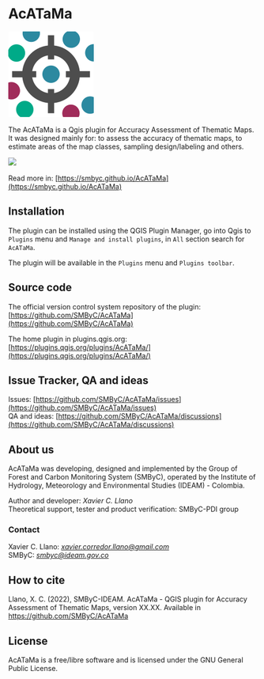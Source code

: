 # AcATaMa #

![](icons/acatama.svg)

The AcATaMa is a Qgis plugin for Accuracy Assessment of Thematic Maps. It was designed mainly for: to assess the accuracy of thematic maps, to estimate areas of the map classes, sampling design/labeling and others.

![](docs/img/overview.jpg)

Read more in: [https://smbyc.github.io/AcATaMa](https://smbyc.github.io/AcATaMa)

## Installation

The plugin can be installed using the QGIS Plugin Manager, go into Qgis to `Plugins` menu and `Manage and install plugins`, in `All` section search for `AcATaMa`.

The plugin will be available in the `Plugins` menu and `Plugins toolbar`.

## Source code

The official version control system repository of the plugin:
[https://github.com/SMByC/AcATaMa](https://github.com/SMByC/AcATaMa)

The home plugin in plugins.qgis.org: [https://plugins.qgis.org/plugins/AcATaMa/](https://plugins.qgis.org/plugins/AcATaMa/)

## Issue Tracker, QA and ideas

Issues: [https://github.com/SMByC/AcATaMa/issues](https://github.com/SMByC/AcATaMa/issues)  
QA and ideas: [https://github.com/SMByC/AcATaMa/discussions](https://github.com/SMByC/AcATaMa/discussions)

## About us

AcATaMa was developing, designed and implemented by the Group of Forest and Carbon Monitoring System (SMByC), operated by the Institute of Hydrology, Meteorology and Environmental Studies (IDEAM) - Colombia.

Author and developer: *Xavier C. Llano*  
Theoretical support, tester and product verification: SMByC-PDI group

### Contact

Xavier C. Llano: *xavier.corredor.llano@gmail.com*  
SMByC: *smbyc@ideam.gov.co*

## How to cite

Llano, X. C. (2022), SMByC-IDEAM. AcATaMa - QGIS plugin for Accuracy Assessment of Thematic Maps, version XX.XX. Available in https://github.com/SMByC/AcATaMa

## License

AcATaMa is a free/libre software and is licensed under the GNU General Public License.